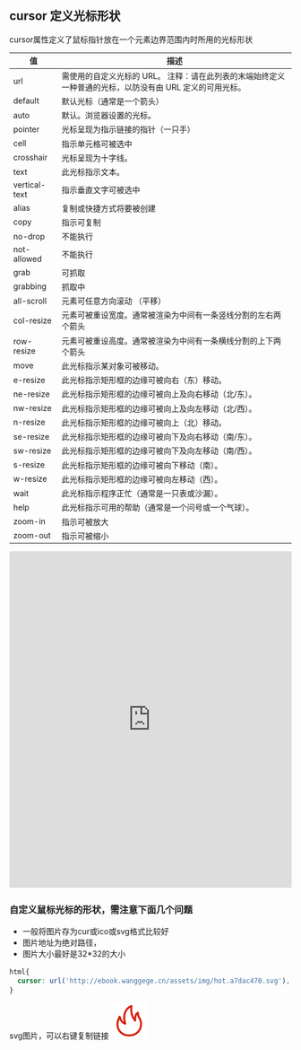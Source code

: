 ## cursor 定义光标形状

cursor属性定义了鼠标指针放在一个元素边界范围内时所用的光标形状

|值| 	描述|
| ---- | ---- |
| url | 	需使用的自定义光标的 URL。 注释：请在此列表的末端始终定义一种普通的光标，以防没有由 URL 定义的可用光标。|
| default | 	默认光标（通常是一个箭头）|
| auto 	|默认。浏览器设置的光标。|
| pointer| 	光标呈现为指示链接的指针（一只手）|
| cell |  指示单元格可被选中 |
| crosshair| 	光标呈现为十字线。|
| text 	|此光标指示文本。|
| vertical-text | 指示垂直文字可被选中 |
| alias | 复制或快捷方式将要被创建 |
| copy | 指示可复制 |
| no-drop | 不能执行 |
| not-allowed | 不能执行 |
| grab | 可抓取 |
| grabbing | 抓取中 |
| all-scroll | 元素可任意方向滚动 （平移）|
| col-resize | 元素可被重设宽度。通常被渲染为中间有一条竖线分割的左右两个箭头 |
| row-resize | 元素可被重设高度。通常被渲染为中间有一条横线分割的上下两个箭头 |
| move |	此光标指示某对象可被移动。|
| e-resize| 	此光标指示矩形框的边缘可被向右（东）移动。|
| ne-resize |	此光标指示矩形框的边缘可被向上及向右移动（北/东）。|
| nw-resize 	| 此光标指示矩形框的边缘可被向上及向左移动（北/西）。|
| n-resize 	| 此光标指示矩形框的边缘可被向上（北）移动。|
| se-resize |	此光标指示矩形框的边缘可被向下及向右移动（南/东）。|
| sw-resize |	此光标指示矩形框的边缘可被向下及向左移动（南/西）。|
| s-resize 	| 此光标指示矩形框的边缘可被向下移动（南）。|
| w-resize 	| 此光标指示矩形框的边缘可被向左移动（西）。|
| wait 	| 此光标指示程序正忙（通常是一只表或沙漏）。|
| help 	| 此光标指示可用的帮助（通常是一个问号或一个气球）。|
| zoom-in | 指示可被放大 |
| zoom-out | 指示可被缩小 |


<iframe height="600" style="width: 100%;" scrolling="no" title="css 光标" src="https://codepen.io/347830076/embed/xxVLqgB?height=265&theme-id=dark&default-tab=html,result" frameborder="no" loading="lazy" allowtransparency="true" allowfullscreen="true">
  See the Pen <a href='https://codepen.io/347830076/pen/xxVLqgB'>css 光标</a> by cylyiou
  (<a href='https://codepen.io/347830076'>@347830076</a>) on <a href='https://codepen.io'>CodePen</a>.
</iframe>

### 自定义鼠标光标的形状，需注意下面几个问题

- 一般将图片存为cur或ico或svg格式比较好
- 图片地址为绝对路径，
- 图片大小最好是32*32的大小

```css
html{
  cursor: url('http://ebook.wanggege.cn/assets/img/hot.a7dac470.svg'), auto;
}
```

<div style="cursor: url('http://ebook.wanggege.cn/assets/img/hot.a7dac470.svg'), auto;">
  svg图片，可以右键复制链接 <img src="./img/hot.svg" class="zoom-custom-imgs" />
</div>